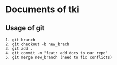 # Documents of tki

## Usage of git

    1. git branch
    2. git checkout -b new_brach
    3. git add .
    4. git commit -m "feat: add docs to our repo"
    5. git merge new_branch (need to fix conflicts)